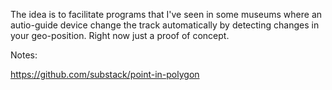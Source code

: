 The idea is to facilitate programs that I've seen in some museums where an autio-guide device change the track automatically by detecting changes in your geo-position. Right now just a proof of concept. 

Notes: 

https://github.com/substack/point-in-polygon